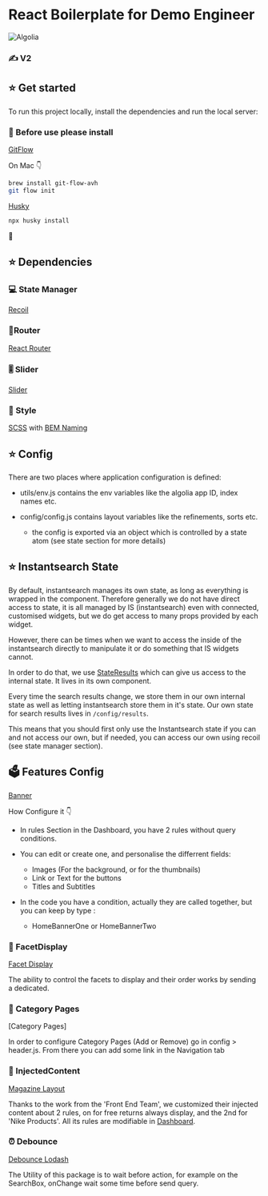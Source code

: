 # React Boilerplate for Demo Engineer

![Algolia](https://assets.codepen.io/707316/internal/avatars/users/default.png?fit=crop&format=auto&height=256&version=5&width=256)

<h3 style="font-family='Helvetica'; font-size=15px; font-weight=bold; color=grey;">✍️ V2</h3>

<h2 style="font-family='Helvetica'; font-size=15px; font-weight=bold; color=grey;">⭐️ Get started</h2>

To run this project locally, install the dependencies and run the local server:

<h3 style="font-family='Helvetica'; font-size=15px; font-weight=bold; color=grey;">👊 Before use please install</h3>

[GitFlow](https://danielkummer.github.io/git-flow-cheatsheet/)

On Mac 👇

```sh
brew install git-flow-avh
git flow init
```

[Husky](https://typicode.github.io/husky/#/)

```sh
npx husky install
```

🐶

<h2 style="font-family='Helvetica'; font-size=15px; font-weight=bold; color=grey;">⭐️ Dependencies</h2>

<h3 style="font-family='Helvetica'; font-size=15px; font-weight=bold; color=grey;">💻 State Manager</h3>

[Recoil](https://recoiljs.org/)

<h3 style="font-family='Helvetica'; font-size=15px; font-weight=bold; color=grey;">🚧Router</h3>

[React Router](https://v5.reactrouter.com/web/guides/quick-start)

<h3 style="font-family='Helvetica'; font-size=15px; font-weight=bold; color=grey;">🎚 Slider</h3>

[Slider](https://slider-react-component.vercel.app/)

<h3 style="font-family='Helvetica'; font-size=15px; font-weight=bold; color=grey;">🎨 Style</h3>

[SCSS](https://sass-lang.com/)
with
[BEM Naming](https://css-tricks.com/bem-101/)

<h2 style="font-family='Helvetica'; font-size=15px; font-weight=bold; color=grey;">⭐️ Config</h2>

There are two places where application configuration is defined:

- utils/env.js contains the env variables like the algolia app ID, index names etc.

- config/config.js contains layout variables like the refinements, sorts etc.
  - the config is exported via an object which is controlled by a state atom (see state section for more details)

<h2 style="font-family='Helvetica'; font-size=15px; font-weight=bold; color=grey;">⭐️ Instantsearch State</h2>

By default, instantsearch manages its own state, as long as everything is wrapped in the <Instantsearch> component. Therefore generally we do not have direct access to state, it is all managed by IS (instantsearch) even with connected, customised widgets, but we do get access to many props provided by each widget.

However, there can be times when we want to access the inside of the instantsearch directly to manipulate it or do something that IS widgets cannot.

In order to do that, we use [StateResults](https://www.algolia.com/doc/api-reference/widgets/state-results/react/#connector) which can give us access to the internal state. It lives in its own component.

Every time the search results change, we store them in our own internal state as well as letting instantsearch store them in it's state. Our own state for search results lives in `/config/results`.

This means that you should first only use the Instantsearch state if you can and not access our own, but if needed, you can access our own using recoil (see state manager section).

<h2 style="font-family='Helvetica'; font-size=15px; font-weight=bold; color=grey;">🗳 Features Config</h2>

[Banner](https://www.algolia.com/doc/guides/managing-results/rules/merchandising-and-promoting/how-to/add-banners/)

How Configure it 👇

- In rules Section in the Dashboard, you have 2 rules without query conditions.
- You can edit or create one, and personalise the differrent fields:
  - Images (For the background, or for the thumbnails)
  - Link or Text for the buttons
  - Titles and Subtitles
- In the code you have a condition, actually they are called together, but you can keep by type :

  - HomeBannerOne or HomeBannerTwo

<h3 style="font-family='Helvetica'; font-size=15px; font-weight=bold; color=grey;"> 👀 FacetDisplay</h3>

[Facet Display](https://www.algolia.com/doc/guides/building-search-ui/ui-and-ux-patterns/facet-display/react/)

The ability to control the facets to display and their order works by sending a dedicated.

<h3 style="font-family='Helvetica'; font-size=15px; font-weight=bold; color=grey;"> 👀 Category Pages</h3>

[Category Pages]

In order to configure Category Pages (Add or Remove) go in config > header.js. From there you can add some link in the Navigation tab

<h3 style="font-family='Helvetica'; font-size=15px; font-weight=bold; color=grey;"> 💉 InjectedContent</h3>

[Magazine Layout](https://github.com/algolia/magazine-layout)

Thanks to the work from the 'Front End Team', we customized their injected content about 2 rules, on for free returns always display, and the 2nd for 'Nike Products'. All its rules are modifiable in [Dashboard](https://www.algolia.com/apps/853MYZ81KY/rules/flagship_fashion).

  <h3 style="font-family='Helvetica'; font-size=15px; font-weight=bold; color=grey;">⏰ Debounce</h3>

[Debounce Lodash](https://www.npmjs.com/package/lodash.debounce)

The Utility of this package is to wait before action, for example on the SearchBox, onChange wait some time before send query.

